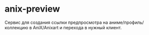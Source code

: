 # anix-preview
Сервис для создания ссылки предпросмотра на аниме/профиль/коллекцию в AniX/Anixart и перехода в нужный клиент. 

